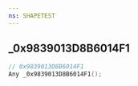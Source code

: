 ```yaml
---
ns: SHAPETEST
---
```

## _0x9839013D8B6014F1

```c
// 0x9839013D8B6014F1
Any _0x9839013D8B6014F1();
```

